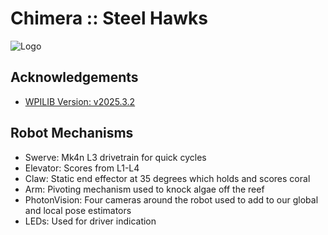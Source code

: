 

# Chimera :: Steel Hawks
![Logo](https://www.steelhawks.net/logo.svg)

## Acknowledgements

 - [WPILIB Version: v2025.3.2](https://github.com/wpilibsuite/allwpilib/releases/tag/v2025.3.2)



## Robot Mechanisms
- Swerve: Mk4n L3 drivetrain for quick cycles
- Elevator: Scores from L1-L4
- Claw: Static end effector at 35 degrees which holds and scores coral
- Arm: Pivoting mechanism used to knock algae off the reef
- PhotonVision: Four cameras around the robot used to add to our global and local pose estimators
- LEDs: Used for driver indication
